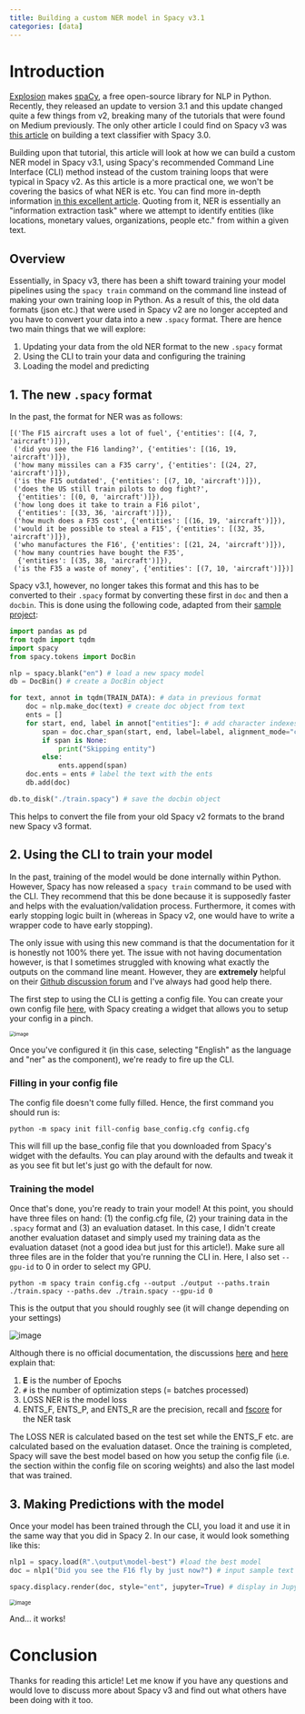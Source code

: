 ```yaml
---
title: Building a custom NER model in Spacy v3.1
categories: [data]
---
```


# Introduction

[Explosion](https://explosion.ai) makes [spaCy](https://spacy.io), a free open-source library for NLP in Python. Recently, they released an update to version 3.1 and this update changed quite a few things from v2, breaking many of the tutorials that were found on Medium previously. The only other article I could find on Spacy v3 was [this article](https://medium.com/analytics-vidhya/building-a-text-classifier-with-spacy-3-0-dd16e9979a) on building a text classifier with Spacy 3.0. 

Building upon that tutorial, this article will look at how we can build a custom NER model in Spacy v3.1, using Spacy's recommended Command Line Interface (CLI) method instead of the custom training loops that were typical in Spacy v2. As this article is a more practical one, we won't be covering the basics of what NER is etc. You can find more in-depth information [in this excellent article](https://medium.com/swlh/build-a-custom-named-entity-recognition-model-ussing-spacy-950bd4c6449f). Quoting from it, NER is essentially an "information extraction task" where we attempt to identify entities (like locations, monetary values, organizations, people etc." from within a given text. 

## Overview

Essentially, in Spacy v3, there has been a shift toward training your model pipelines using the `spacy train` command on the command line instead of making your own training loop in Python. As a result of this, the old data formats (json etc.) that were used in Spacy v2 are no longer accepted and you have to convert your data into a new `.spacy` format. There are hence two main things that we will explore:

1. Updating your data from the old NER format to the new `.spacy` format 
2. Using the CLI to train your data and configuring the training 
3. Loading the model and predicting

## 1. The new `.spacy` format 

In the past, the format for NER was as follows:

```
[('The F15 aircraft uses a lot of fuel', {'entities': [(4, 7, 'aircraft')]}),
 ('did you see the F16 landing?', {'entities': [(16, 19, 'aircraft')]}),
 ('how many missiles can a F35 carry', {'entities': [(24, 27, 'aircraft')]}),
 ('is the F15 outdated', {'entities': [(7, 10, 'aircraft')]}),
 ('does the US still train pilots to dog fight?',
  {'entities': [(0, 0, 'aircraft')]}),
 ('how long does it take to train a F16 pilot',
  {'entities': [(33, 36, 'aircraft')]}),
 ('how much does a F35 cost', {'entities': [(16, 19, 'aircraft')]}),
 ('would it be possible to steal a F15', {'entities': [(32, 35, 'aircraft')]}),
 ('who manufactures the F16', {'entities': [(21, 24, 'aircraft')]}),
 ('how many countries have bought the F35',
  {'entities': [(35, 38, 'aircraft')]}),
 ('is the F35 a waste of money', {'entities': [(7, 10, 'aircraft')]})]
```

Spacy v3.1, however, no longer takes this format and this has to be converted to their `.spacy` format by converting these first in `doc` and then a `docbin`. This is done using the following code, adapted from their [sample project](https://github.com/explosion/projects/tree/v3/tutorials): 

```python
import pandas as pd
from tqdm import tqdm
import spacy
from spacy.tokens import DocBin

nlp = spacy.blank("en") # load a new spacy model
db = DocBin() # create a DocBin object

for text, annot in tqdm(TRAIN_DATA): # data in previous format
    doc = nlp.make_doc(text) # create doc object from text
    ents = []
    for start, end, label in annot["entities"]: # add character indexes
        span = doc.char_span(start, end, label=label, alignment_mode="contract")
        if span is None:
            print("Skipping entity")
        else:
            ents.append(span)
    doc.ents = ents # label the text with the ents
    db.add(doc)

db.to_disk("./train.spacy") # save the docbin object
```

This helps to convert the file from your old Spacy v2 formats to the brand new Spacy v3 format. 

## 2. Using the CLI to train your model

In the past, training of the model would be done internally within Python. However, Spacy has now released a `spacy train` command to be used with the CLI. They recommend that this be done because it is supposedly faster and helps with the evaluation/validation process. Furthermore, it comes with early stopping logic built in (whereas in Spacy v2, one would have to write a wrapper code to have early stopping). 

The only issue with using this new command is that the documentation for it is honestly not 100% there yet. The issue with not having documentation however, is that I sometimes struggled with knowing what exactly the outputs on the command line meant. However, they are **extremely** helpful on their [Github discussion forum](https://github.com/explosion/spaCy/discussions) and I've always had good help there. 

The first step to using the CLI is getting a config file. You can create your own config file [here](https://spacy.io/usage/training#config), with Spacy creating a widget that allows you to setup your config in a pinch. 

<img src="https://user-images.githubusercontent.com/68678549/111624482-b9118500-8826-11eb-91e2-c93cba6ac1f6.png" alt="image" style="zoom:60%;" />

Once you've configured it (in this case, selecting "English" as the language and "ner" as the component), we're ready to fire up the CLI. 

### Filling in your config file

The config file doesn't come fully filled. Hence, the first command you should run is:

```
python -m spacy init fill-config base_config.cfg config.cfg
```

This will fill up the base_config file that you downloaded from Spacy's widget with the defaults. You can play around with the defaults and tweak it as you see fit but let's just go with the default for now. 

### Training the model

Once that's done, you're ready to train your model! At this point, you should have three files on hand: (1) the config.cfg file, (2) your training data in the `.spacy` format and (3) an evaluation dataset. In this case, I didn't create another evaluation dataset and simply used my training data as the evaluation dataset (not a good idea but just for this article!). Make sure all three files are in the folder that you're running the CLI in. Here, I also set `--gpu-id` to 0 in order to select my GPU. 

```
python -m spacy train config.cfg --output ./output --paths.train ./train.spacy --paths.dev ./train.spacy --gpu-id 0
```

This is the output that you should roughly see (it will change depending on your settings)

![image](https://user-images.githubusercontent.com/68678549/111624344-86678c80-8826-11eb-963a-819caa75db47.png)

Although there is no official documentation, the discussions [here](https://github.com/explosion/spaCy/discussions/7450) and [here](https://stackoverflow.com/questions/50644777/understanding-spacys-scorer-output) explain that:

1. **E** is the number of Epochs 
2. `#` is the number of optimization steps (= batches processed)
3. LOSS NER is the model loss 
4. ENTS_F, ENTS_P, and ENTS_R are the precision, recall and [fscore](https://en.wikipedia.org/wiki/Precision_and_recall) for the NER task

The LOSS NER is calculated based on the test set while the ENTS_F etc. are calculated based on the evaluation dataset. Once the training is completed, Spacy will save the best model based on how you setup the config file (i.e. the section within the config file on scoring weights) and also the last model that was trained. 

## 3. Making Predictions with the model

Once your model has been trained through the CLI, you load it and use it in the same way that you did in Spacy 2. In our case, it would look something like this:

```python
nlp1 = spacy.load(R".\output\model-best") #load the best model
doc = nlp1("Did you see the F16 fly by just now?") # input sample text

spacy.displacy.render(doc, style="ent", jupyter=True) # display in Jupyter
```

<img src="https://user-images.githubusercontent.com/68678549/111624385-93847b80-8826-11eb-8bb1-f86307fbf523.png" alt="image" style="zoom:67%;" />

And... it works! 

# Conclusion

Thanks for reading this article! Let me know if you have any questions and would love to discuss more about Spacy v3 and find out what others have been doing with it too. 